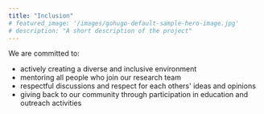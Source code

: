 ```yaml
---
title: "Inclusion"
# featured_image: '/images/gohugo-default-sample-hero-image.jpg'
# description: "A short description of the project"
---
```

We are committed to:
- actively creating a diverse and inclusive environment
- mentoring all people who join our research team
- respectful discussions and respect for each others' ideas and opinions
- giving back to our community through participation in education and outreach activities
